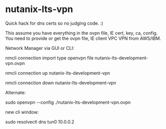 # nutanix-lts-vpn

Quick hack for dns certs so no judging code. :)

This assume you have everything in the ovpn file, IE cert, key, ca, config. You need to provide or get the ovpn file, IE client VPC VPN from AWS/IBM.

Network Manager via GUI or CLI:

nmcli connection import type openvpn file nutanix-lts-development-vpn.ovpn

nmcli connection up nutanix-lts-development-vpn

nmcli connection down nutanix-lts-development-vpn


Alternate:

sudo openvpn --config ./nutanix-lts-development-vpn.ovpn

new cli window:

sudo resolvectl dns tun0 10.0.0.2

